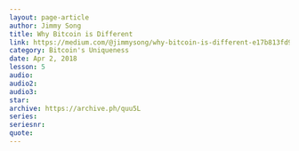 ```yaml
---
layout: page-article
author: Jimmy Song
title: Why Bitcoin is Different
link: https://medium.com/@jimmysong/why-bitcoin-is-different-e17b813fd947
category: Bitcoin's Uniqueness
date: Apr 2, 2018
lesson: 5
audio: 
audio2: 
audio3: 
star: 
archive: https://archive.ph/quu5L
series: 
seriesnr: 
quote: 
---
```

